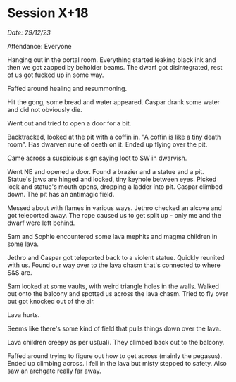 # Session X+18

_Date: 29/12/23_

Attendance: Everyone

Hanging out in the portal room. Everything started leaking black ink and then we got zapped by beholder beams. The dwarf got disintegrated, rest of us got fucked up in some way.

Faffed around healing and resummoning.

Hit the gong, some bread and water appeared. Caspar drank some water and did not obviously die.

Went out and tried to open a door for a bit.

Backtracked, looked at the pit with a coffin in. "A coffin is like a tiny death room". Has dwarven rune of death on it. Ended up flying over the pit.

Came across a suspicious sign saying loot to SW in dwarvish.

Went NE and opened a door. Found a brazier and a statue and a pit. Statue's jaws are hinged and locked, tiny keyhole between eyes. Picked lock and statue's mouth opens, dropping a ladder into pit. Caspar climbed down. The pit has an antimagic field.

Messed about with flames in various ways. Jethro checked an alcove and got teleported away. The rope caused us to get split up - only me and the dwarf were left behind.

Sam and Sophie encountered some lava mephits and magma children in some lava.

Jethro and Caspar got teleported back to a violent statue. Quickly reunited with us. Found our way over to the lava chasm that's connected to where S&S are.

Sam looked at some vaults, with weird triangle holes in the walls. Walked out onto the balcony and spotted us across the lava chasm. Tried to fly over but got knocked out of the air.

Lava hurts.

Seems like there's some kind of field that pulls things down over the lava.

Lava children creepy as per us(ual). They climbed back out to the balcony.

Faffed around trying to figure out how to get across (mainly the pegasus). Ended up climbing across. I fell in the lava but misty stepped to safety. Also saw an archgate really far away.
